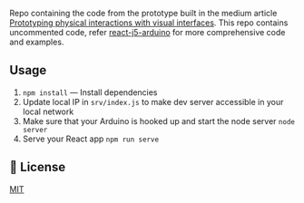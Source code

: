 Repo containing the code from the prototype built in the medium article [Prototyping physical interactions with visual interfaces](TODO). This repo contains uncommented code, refer [react-j5-arduino](https://github.com/alexwidua/react-j5-arduino) for more comprehensive code and examples.

## Usage

1. `npm install` — Install dependencies
1. Update local IP in `srv/index.js` to make dev server accessible in your local network
1. Make sure that your Arduino is hooked up and start the node server `node server`
1. Serve your React app `npm run serve`

## 📝 License

[MIT](LICENSE)
